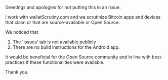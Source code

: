 Greetings and apologies for not putting this in an Issue.

I work with walletScrutiny.com and we scrutinize Bitcoin apps and devices that claim or that are 
source-available or Open Source. 

We noticed that 

1. The 'Issues' tab is not available publicly
2. There are no build instructions for the Android app. 

It would be beneficial for the Open Source community and in line with best-practices if these
functionalities were available. 

Thank you.

